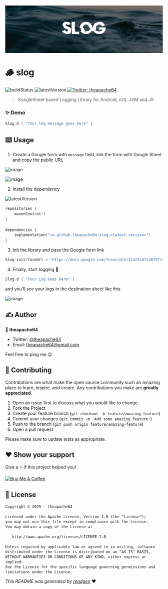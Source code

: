 ![](cover.jpeg)

# 🪵 slog

![buildStatus](https://img.shields.io/github/workflow/status/theapache64/slog/Java%20CI%20with%20Gradle?style=plastic)
![latestVersion](https://img.shields.io/github/v/release/theapache64/slog)
<a href="https://twitter.com/theapache64" target="_blank">
<img alt="Twitter: theapache64" src="https://img.shields.io/twitter/follow/theapache64.svg?style=social" />
</a>

> GoogleSheet based Logging Library for Android, iOS, JVM and JS

### ✨ Demo

```kotlin
Slog.d { "Your log message goes here" }
```


## ⌨️ Usage

1. Create a Google form with `message` field, link the form with Google Sheet and copy the public URL

![image](https://github.com/user-attachments/assets/93184b12-01d6-45a4-b71a-d234bd93cfc9)

![image](https://github.com/user-attachments/assets/4b4cfdf9-777f-4183-a191-f70ff683648f)



2. Install the dependency

![latestVersion](https://img.shields.io/github/v/release/theapache64/slog)

```kotlin
repositories {
    mavenCentral()
}

dependencies {
    implementation("io.github.theapache64:slog:<latest.version>")
}
```

3. Init the library and pass the Google form link

```kotlin
Slog.init(formUrl = "https://docs.google.com/forms/d/e/32423sdfsd6757/viewform?usp=dialog")
```

4. Finally, start logging 🚀

```kotlin
Slog.d { "Your Log Goes Here" }
```

and you'll see your logs in the destination sheet like this

![image](https://github.com/user-attachments/assets/5e6719e8-12ed-4696-b2a0-fe84346c8930)

## ✍️ Author

👤 **theapache64**

* Twitter: <a href="https://twitter.com/theapache64" target="_blank">@theapache64</a>
* Email: theapache64@gmail.com

Feel free to ping me 😉

## 🤝 Contributing

Contributions are what make the open source community such an amazing place to learn, inspire, and create. Any
contributions you make are **greatly appreciated**.

1. Open an issue first to discuss what you would like to change.
1. Fork the Project
1. Create your feature branch (`git checkout -b feature/amazing-feature`)
1. Commit your changes (`git commit -m 'Add some amazing feature'`)
1. Push to the branch (`git push origin feature/amazing-feature`)
1. Open a pull request

Please make sure to update tests as appropriate.

## ❤ Show your support

Give a ⭐️ if this project helped you!

<a href="https://www.buymeacoffee.com/theapache64" target="_blank">
    <img src="https://cdn.buymeacoffee.com/buttons/v2/default-yellow.png" alt="Buy Me A Coffee" width="160">
</a>


## 📝 License

```
Copyright © 2025 - theapache64

Licensed under the Apache License, Version 2.0 (the "License");
you may not use this file except in compliance with the License.
You may obtain a copy of the License at

   http://www.apache.org/licenses/LICENSE-2.0

Unless required by applicable law or agreed to in writing, software
distributed under the License is distributed on an "AS IS" BASIS,
WITHOUT WARRANTIES OR CONDITIONS OF ANY KIND, either express or implied.
See the License for the specific language governing permissions and
limitations under the License.
```

_This README was generated by [readgen](https://github.com/theapache64/readgen)_ ❤
